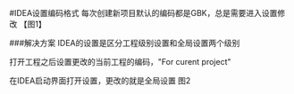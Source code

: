 #IDEA设置编码格式
每次创建新项目默认的编码都是GBK，总是需要进入设置修改
【图1】

###解决方案
IDEA的设置是区分工程级别设置和全局设置两个级别

打开工程之后设置更改的当前工程的编码，"For curent project"
 
在IDEA启动界面打开设置，更改的就是全局设置
图2


